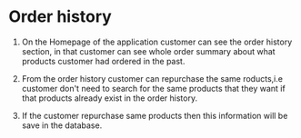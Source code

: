 # Order history
1. On the Homepage of the application customer can see the order history section, in that customer can see whole order summary about what products customer had ordered in the past.

2. From the order history customer can repurchase the same roducts,i.e customer don't need to search for the same products that they want if that products already exist in the order history.

3. If the customer repurchase same products then this information will be save in the database.

